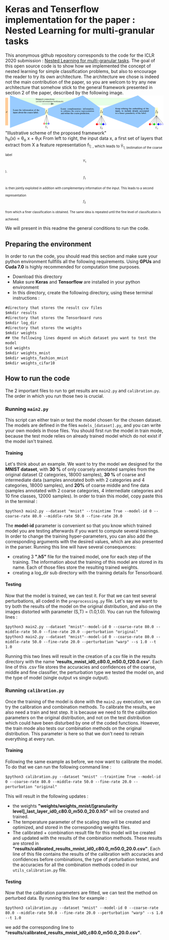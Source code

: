 # Keras and Tenserflow implementation for the paper : Nested Learning for multi-granular tasks
This anonymous github repository corresponds to the code for the ICLR 2020 submission : [Nested Learning for multi-granular tasks](https://openreview.net/pdf?id=Byxl-04KvH). The goal of this open source code is to show how we implemented the concept of nested learning for simple classification problems, but also to encourage the reader to try its own architecture. The architecture we chose is indeed not the main contribution of the paper, so you are welcom to try any new architecture that somehow stick to the general framework presented in section 2 of the paper, described by the following image.
![Architecture](https://github.com/nestedlearning2019/code_iclr/blob/master/framework.png) "Illustrative scheme of the proposed framework"    
h<sub>&theta;</sub>(x) = &theta;<sub>o</sub> x + &theta;<sub>1</sub>x
From left to right, the input data x, a first set of layers that extract from X a feature representation f<sub>1; , which leads to 	&#374;<sub>1; (estimation of the coarse label $$Y_1$$). $$f_1$$ is then jointly exploited in addition with complementary information of the input. This leads to a second representation $$f_2$$ from which a finer classification is obtained. The same idea is repeated until the fine level of classification is achieved.

We will present in this readme the general conditions to run the code.

## Preparing the environment
In order to run the code, you should read this section and make sure your python environment fullfills all the following requirements. Using **GPUs** and **Cuda 7.0** is highly recommended for computation time purposes. 
* Download this directory 
* Make sure **Keras** and **Tensorflow** are installed in your python environment
* In this directory, create the following directory, using these terminal instructions : 
```
#directory that stores the result csv files
$mkdir results
#directory that stores the Tensorboard runs
$mkdir log_dir
#directory that stores the weights
$mkdir weights
## the following lines depend on which dataset you want to test the model 
$cd weights
$mkdir weights_mnist
$mkdir weights_fashion_mnist
$mkdir weights_cifar10
```


## How to run the code
The 2 important files to run to get results are `main2.py` and `calibration.py`. The order in which you run those two is crucial.
### Running `main2.py`
This script can either train or test the model chosen for the chosen dataset. The models are defined in the files `models_[dataset].py`, and you can write your own models in those files. You should first run the model in train mode, because the test mode relies on already trained model which do not exist if the model isn't trained.

#### Training
Let's think about an example. We want to try the model we designed for the **MNIST dataset**, with **30 %** of only coarsely annotated samples from the original dataset (2 categories, 18000 samples), **30 %** of coarse and intermediate data (samples annotated both with 2 categories and 4 categories, 18000 samples), and **20%** of coarse middle and fine data (samples annotated  with 2 coarse categories, 4 internediate categories and 10 fine classes, 12000 samples). In order to train this model, copy paste this in the terminal :
```
$python3 main2.py --dataset "mnist" --traintime True --model-id 0 --coarse-rate 80.0 --middle-rate 50.0 --fine-rate 20.0 
```
The **model-id** parameter is convenient so that you know which trained model you are testing afterwards if you want to compute several trainings. In order to change the training hyper-parameters, you can also add the corresponding arguments with the desired values, which are also presented in the parser.
Running this line will have several consequences:
* creating 3 **".h5"** file for the trained model, one for each step of the training. The information about the training of this model are stored in its name. Each of those files store the resulting trained weights.
* creating a log_dir sub directory with the training details for Tensorboard.
#### Testing
Now that the model is trained, we can test it. For that we can test several perturbations, all coded in the `preprocessing.py` file. Let's say we want to try both the results of the model on the original distribution, and also on the images distorted with parameter (S,T) = (1.0,1.0). You can run the following lines :
```
$python3 main2.py --dataset "mnist"--model-id 0 --coarse-rate 80.0 --middle-rate 50.0 --fine-rate 20.0 --perturbation "original"
$python3 main2.py --dataset "mnist"--model-id 0 --coarse-rate 80.0 --middle-rate 50.0 --fine-rate 20.0 --perturbation "warp" --s 1.0 --t 1.0
```
Running this two lines will result in the creation of a csv file in the results directory with the name **'results\_mnist\_id0\_c80\.0\_m50.0\_f20.0.csv'**. Each line of this .csv file stores the accuracies and confidences of the coarse, middle and fine classifier, the perturbation type we tested the model on, and the type of model (single output vs single output).

### Running `calibration.py`

Once the training of the model is done with the `main2.py` execution, we can try the calibration and combination methods. To calibrate the results, we also need a train and test step. It is because we need to fit the calibration parameters on the original distribution, and not on the test distribution which could have been disturbed by one of the coded functions. However, the train mode also tests our combination methods on the original distribution. This parameter is here so that we don't need to retrain everything at every run.

#### Training

Following the same example as before, we now want to calibrate the model. To do that we can run the following command line :
```
$python3 calibration.py --dataset "mnist" --traintime True --model-id 0 --coarse-rate 80.0 --middle-rate 50.0 --fine-rate 20.0 --perturbation "original" 
```
This will result in the following updates :
* the weights **"weights/weights\_mnist/\[granularity level\]\_last\_layer\_id0\_c80.0\_m50.0\_20.0.h5"** will be created and trained.
* The temperature parameter of the scaling step will be created and optimized, and stored in the corresponding weights files.
* The calibrated + combination result file for this model will be created and updated with the results of the combination methods. These results are stored in **"results/calibrated\_results\_mnist\_id0\_c80.0\_m50.0\_20.0.csv"**. Each line of this file contains the results of the calibration with accuracies and confidences before combinations, the type of perturbation tested, and the accuracies for all the combination methods coded in our `utils_calibration.py` file.

#### Testing

Now that the calibration parameters are fitted, we can test the method on perturbed data. By running this line for example :
```
$python3 calibration.py --dataset "mnist" --model-id 0 --coarse-rate 80.0 --middle-rate 50.0 --fine-rate 20.0 --perturbation "warp" --s 1.0 --t 1.0
```
we add the corresponding line to **"results/calibrated\_results\_mnist\_id0\_c80.0\_m50.0\_20.0.csv"**.

